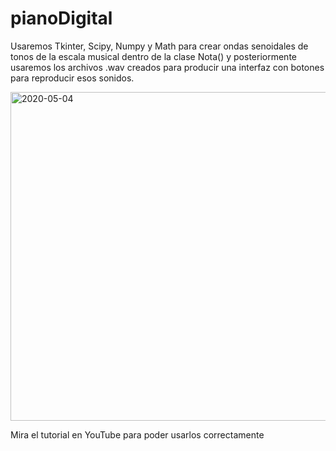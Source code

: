 # pianoDigital

Usaremos Tkinter, Scipy, Numpy y Math para crear ondas senoidales de tonos de la escala musical dentro de la clase Nota() y posteriormente usaremos los archivos .wav creados para producir una interfaz con botones para reproducir esos sonidos.

<img width="526" alt="2020-05-04" src="https://user-images.githubusercontent.com/55407594/81024570-69f27980-8e39-11ea-8d21-22144475696a.png">

Mira el tutorial en YouTube para poder usarlos correctamente

